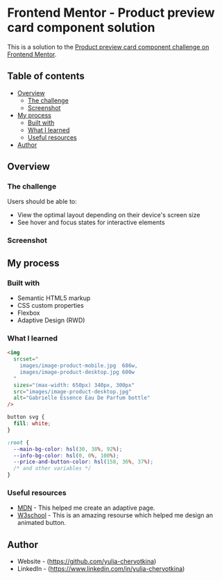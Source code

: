 # Frontend Mentor - Product preview card component solution

This is a solution to the [Product preview card component challenge on Frontend Mentor](https://www.frontendmentor.io/challenges/product-preview-card-component-GO7UmttRfa).

## Table of contents

- [Overview](#overview)
  - [The challenge](#the-challenge)
  - [Screenshot](#screenshot)
- [My process](#my-process)
  - [Built with](#built-with)
  - [What I learned](#what-i-learned)
  - [Useful resources](#useful-resources)
- [Author](#author)

## Overview

### The challenge

Users should be able to:

- View the optimal layout depending on their device's screen size
- See hover and focus states for interactive elements

### Screenshot

## My process

### Built with

- Semantic HTML5 markup
- CSS custom properties
- Flexbox
- Adaptive Design (RWD)

### What I learned

```html
<img
  srcset="
    images/image-product-mobile.jpg  686w,
    images/image-product-desktop.jpg 600w
  "
  sizes="(max-width: 650px) 340px, 300px"
  src="images/image-product-desktop.jpg"
  alt="Gabrielle Essence Eau De Parfum bottle"
/>
```

```css
button svg {
  fill: white;
}

:root {
  --main-bg-color: hsl(30, 38%, 92%);
  --info-bg-color: hsl(0, 0%, 100%);
  --price-and-button-color: hsl(158, 36%, 37%);
  /* and other variables */
}
```

### Useful resources

- [MDN](https://developer.mozilla.org/en-US/docs/Web/HTML/Responsive_images) - This helped me create an adaptive page.
- [W3school](https://www.w3schools.com/css/css3_buttons.asp) - This is an amazing resourse which helped me design an animated button.

## Author

- Website - (https://github.com/yulia-chervotkina)
- LinkedIn - (https://www.linkedin.com/in/yulia-chervotkina)
